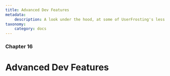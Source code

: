 ```yaml
---
title: Advanced Dev Features
metadata:
    description: A look under the hood, at some of UserFrosting's less well-known features.
taxonomy:
    category: docs
---
```


### Chapter 16

# Advanced Dev Features
